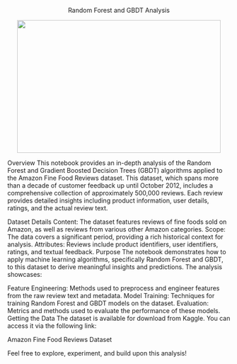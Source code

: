 <p align="center">Random Forest and GBDT Analysis</p>
<p align="center">
  <img width="460" height="300" src="https://cdn-images-1.medium.com/max/1554/1*i0o8mjFfCn-uD79-F1Cqkw.png">
</p>
Overview
This notebook provides an in-depth analysis of the Random Forest and Gradient Boosted Decision Trees (GBDT) algorithms applied to the Amazon Fine Food Reviews dataset. This dataset, which spans more than a decade of customer feedback up until October 2012, includes a comprehensive collection of approximately 500,000 reviews. Each review provides detailed insights including product information, user details, ratings, and the actual review text.

Dataset Details
Content: The dataset features reviews of fine foods sold on Amazon, as well as reviews from various other Amazon categories.
Scope: The data covers a significant period, providing a rich historical context for analysis.
Attributes: Reviews include product identifiers, user identifiers, ratings, and textual feedback.
Purpose
The notebook demonstrates how to apply machine learning algorithms, specifically Random Forest and GBDT, to this dataset to derive meaningful insights and predictions. The analysis showcases:

Feature Engineering: Methods used to preprocess and engineer features from the raw review text and metadata.
Model Training: Techniques for training Random Forest and GBDT models on the dataset.
Evaluation: Metrics and methods used to evaluate the performance of these models.
Getting the Data
The dataset is available for download from Kaggle. You can access it via the following link:

Amazon Fine Food Reviews Dataset

Feel free to explore, experiment, and build upon this analysis!